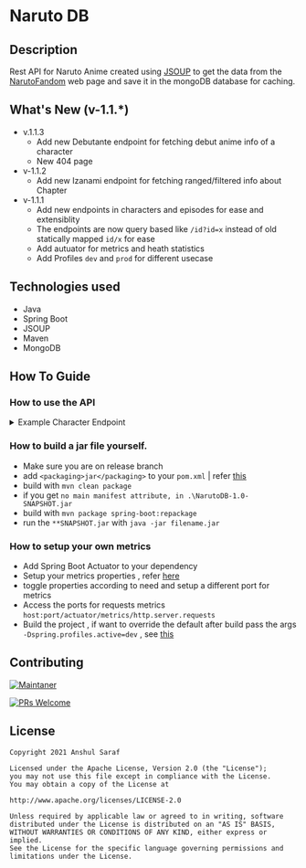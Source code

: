 # Naruto DB

## Description
Rest API for Naruto Anime created using [JSOUP](https://jsoup.org) to get the data from
the [NarutoFandom](https://naruto.fandom.com/wiki/Narutopedia) web page and save it in the mongoDB database
for caching.

## What's New (v-1.1.*)
- v.1.1.3
    - Add new Debutante endpoint for fetching debut anime info of a character
    - New 404 page
- v-1.1.2
    - Add new Izanami endpoint for fetching ranged/filtered info about Chapter
- v-1.1.1
    - Add new endpoints in characters and episodes for ease and extensiblity
    - The endpoints are now query based like `/id?id=x` instead of old statically mapped `id/x` for ease
    - Add autuator for metrics and heath statistics
    - Add Profiles `dev` and `prod` for different usecase

## Technologies used
* Java
* Spring Boot
* JSOUP
* Maven
* MongoDB

## How To Guide

### How to use the API

<details><summary>Example Character Endpoint</summary>

```http
POST /character/id
```

```http
GET /character/id
GET /character/name
GET /character/like
GET /character/all
GET /character/page
GET /character/power
GET /character/like_paged
GET /character/core
```

### Example
* Use the same name found at the end of the url
    * https://naruto.fandom.com/wiki/Naruto_Uzumaki
* Use an HTTP POST /id request to save data in mongoDB
   * **localhost:8080/clan/id?id=Hyuga_Clan**
* Use an HTTP GET /like request to regex match data in mongoDB
    * **localhost:8080/character/like?name=hina**
* Use an HTTP GET /all request to fetch all save data in mongoDB
    * **localhost:8080/character/all**
* Use an HTTP GET /page request to fetch pageable data in mongoDB
    * **localhost:8080/character/page?page=0&size=5&sort=id,asc**
* Others
   * chapters example
      * **localhost:8080/chapter/id?id=A_Shinobi's_Determination**
      * **localhost:8080/chapter/sorted?page=1**

   * character example
      * **localhost:8080/character/id?id=Hinata_Hyūga**
      * **localhost:8080/character/name?name=hinata**
      * **localhost:8080/character/like_paged/?name=itac&size=10**

   * village exapmle
      * **localhost:8080/village/page/?page=1&size=5&sort=name.english**
      * **localhost:8080/village/like?name=konoha**

</details>


### How to build a jar file yourself.
- Make sure you are on release branch
- add `<packaging>jar</packaging>` to your `pom.xml` | refer [this](https://www.youtube.com/watch?v=UvyYv3WhzjI)
- build with `mvn clean package`
- if you get `no main manifest attribute, in .\NarutoDB-1.0-SNAPSHOT.jar`
- build with `mvn package spring-boot:repackage`
- run the `**SNAPSHOT.jar` with `java -jar filename.jar`

### How to setup your own metrics
- Add Spring Boot Actuator to your dependency
- Setup your metrics properties , refer [here](https://levelup.gitconnected.com/application-monitoring-using-spring-boot-actuators-part-1-dab8576f4db6)
- toggle properties according to need and setup a different port for metrics
- Access the ports for requests metrics `host:port/actuator/metrics/http.server.requests`
- Build the project , if want to override the default after build pass the args `-Dspring.profiles.active=dev` , see [this](https://stackoverflow.com/questions/37700352/setting-the-default-active-profile-in-spring-boot/37700521)

## Contributing 

[![Maintaner](https://img.shields.io/badge/maintainer-AnshulSaraf-Green)](https://github.com/sarafanshul)

[![PRs Welcome](https://img.shields.io/badge/PRs-welcome-brightgreen.svg?style=flat-square)](http://makeapullrequest.com)

## License

    Copyright 2021 Anshul Saraf

    Licensed under the Apache License, Version 2.0 (the "License");
    you may not use this file except in compliance with the License.
    You may obtain a copy of the License at

    http://www.apache.org/licenses/LICENSE-2.0

    Unless required by applicable law or agreed to in writing, software
    distributed under the License is distributed on an "AS IS" BASIS,
    WITHOUT WARRANTIES OR CONDITIONS OF ANY KIND, either express or implied.
    See the License for the specific language governing permissions and
    limitations under the License.
